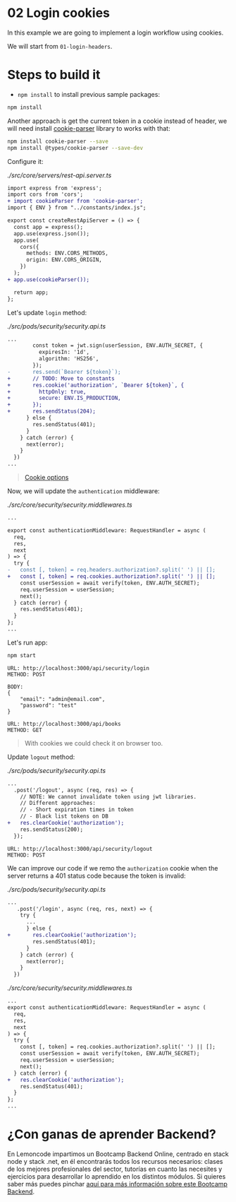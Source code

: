 # 02 Login cookies

In this example we are going to implement a login workflow using cookies.

We will start from `01-login-headers`.

# Steps to build it

- `npm install` to install previous sample packages:

```bash
npm install

```

Another approach is get the current token in a cookie instead of header, we will need install [cookie-parser](https://github.com/expressjs/cookie-parser#readme) library to works with that:

```bash
npm install cookie-parser --save
npm install @types/cookie-parser --save-dev
```

Configure it:

_./src/core/servers/rest-api.server.ts_

```diff
import express from 'express';
import cors from 'cors';
+ import cookieParser from 'cookie-parser';
import { ENV } from "../constants/index.js";

export const createRestApiServer = () => {
  const app = express();
  app.use(express.json());
  app.use(
    cors({
      methods: ENV.CORS_METHODS,
      origin: ENV.CORS_ORIGIN,
    })
  );
+ app.use(cookieParser());

  return app;
};

```

Let's update `login` method:

_./src/pods/security/security.api.ts_

```diff
...
        const token = jwt.sign(userSession, ENV.AUTH_SECRET, {
          expiresIn: '1d',
          algorithm: 'HS256',
        });
-       res.send(`Bearer ${token}`);
+       // TODO: Move to constants
+       res.cookie('authorization', `Bearer ${token}`, {
+         httpOnly: true,
+         secure: ENV.IS_PRODUCTION,
+       });
+       res.sendStatus(204);
      } else {
        res.sendStatus(401);
      }
    } catch (error) {
      next(error);
    }
  })
...

```

> [Cookie options](https://github.com/pillarjs/cookies#cookiesset-name--value---options--)

Now, we will update the `authentication` middleware:

_./src/core/security/security.middlewares.ts_

```diff
...

export const authenticationMiddleware: RequestHandler = async (
  req,
  res,
  next
) => {
  try {
-   const [, token] = req.headers.authorization?.split(' ') || [];
+   const [, token] = req.cookies.authorization?.split(' ') || [];
    const userSession = await verify(token, ENV.AUTH_SECRET);
    req.userSession = userSession;
    next();
  } catch (error) {
    res.sendStatus(401);
  }
};
...
```

Let's run app:

```bash
npm start

```

```
URL: http://localhost:3000/api/security/login
METHOD: POST

BODY:
{
	"email": "admin@email.com",
	"password": "test"
}

URL: http://localhost:3000/api/books
METHOD: GET

```

> With cookies we could check it on browser too.

Update `logout` method:

_./src/pods/security/security.api.ts_

```diff
...
  .post('/logout', async (req, res) => {
    // NOTE: We cannot invalidate token using jwt libraries.
    // Different approaches:
    // - Short expiration times in token
    // - Black list tokens on DB
+   res.clearCookie('authorization');
    res.sendStatus(200);
  });

```

```
URL: http://localhost:3000/api/security/logout
METHOD: POST

```

We can improve our code if we remo the `authorization` cookie when the server returns a 401 status code because the token is invalid:

_./src/pods/security/security.api.ts_

```diff
...
   .post('/login', async (req, res, next) => {
    try {
      ...
      } else {
+       res.clearCookie('authorization');
        res.sendStatus(401);
      }
    } catch (error) {
      next(error);
    }
  })

```

_./src/core/security/security.middlewares.ts_

```diff
...
export const authenticationMiddleware: RequestHandler = async (
  req,
  res,
  next
) => {
  try {
    const [, token] = req.cookies.authorization?.split(' ') || [];
    const userSession = await verify(token, ENV.AUTH_SECRET);
    req.userSession = userSession;
    next();
  } catch (error) {
+   res.clearCookie('authorization');
    res.sendStatus(401);
  }
};
...
```


# ¿Con ganas de aprender Backend?

En Lemoncode impartimos un Bootcamp Backend Online, centrado en stack node y stack .net, en él encontrarás todos los recursos necesarios: clases de los mejores profesionales del sector, tutorías en cuanto las necesites y ejercicios para desarrollar lo aprendido en los distintos módulos. Si quieres saber más puedes pinchar [aquí para más información sobre este Bootcamp Backend](https://lemoncode.net/bootcamp-backend#bootcamp-backend/banner).
